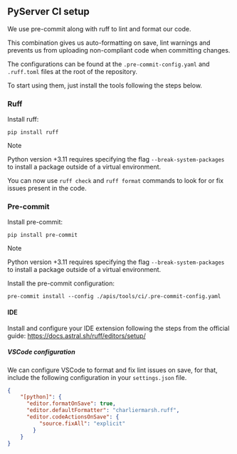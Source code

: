 ## PyServer CI setup

We use pre-commit along with ruff to lint and format our code.

This combination gives us auto-formatting on save, lint warnings and prevents us from uploading non-compliant code when committing changes.

The configurations can be found at the `.pre-commit-config.yaml` and `.ruff.toml` files at the root of the repository.

To start using them, just install the tools following the steps below.

### Ruff

Install ruff:

```console
pip install ruff
```

> [!Note]
> Python version +3.11 requires specifying the flag `--break-system-packages` to install a package outside of a virtual environment.

You can now use `ruff check` and `ruff format` commands to look for or fix issues present in the code.

### Pre-commit

Install pre-commit:

```console
pip install pre-commit
```

> [!Note]
> Python version +3.11 requires specifying the flag `--break-system-packages` to install a package outside of a virtual environment.

Install the pre-commit configuration:

```
pre-commit install --config ./apis/tools/ci/.pre-commit-config.yaml
```

#### IDE

Install and configure your IDE extension following the steps from the official guide: https://docs.astral.sh/ruff/editors/setup/

##### VSCode configuration

We can configure VSCode to format and fix lint issues on save, for that, include the following configuration in your `settings.json` file.

```json
{
    "[python]": {
      "editor.formatOnSave": true,
      "editor.defaultFormatter": "charliermarsh.ruff",
      "editor.codeActionsOnSave": {
          "source.fixAll": "explicit"
        }
    }
}
```

